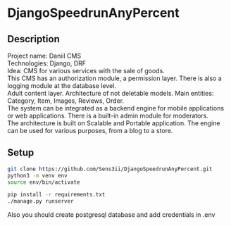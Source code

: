 # DjangoSpeedrunAnyPercent

## Description

Project name: Daniil CMS  
Technologies: Django, DRF  
Idea: CMS for various services with the sale of goods.  
This CMS has an authorization module, a permission layer. There is also a logging module at the database level.  
Adult content layer. Architecture of not deletable models. Main entities: Category, Item, Images, Reviews, Order.  
The system can be integrated as a backend engine for mobile applications or web applications. There is a built-in admin module for moderators.   
The architecture is built on Scalable and Portable application. The engine can be used for various purposes, from a blog to a store.  


## Setup
```sh
git clone https://github.com/Sens3ii/DjangoSpeedrunAnyPercent.git  
python3 -m venv env  
source env/bin/activate  

pip install -r requirements.txt
./manage.py runserver
```
Also you should create postgresql database and add credentials in .env  

